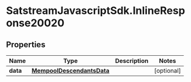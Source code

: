 # SatstreamJavascriptSdk.InlineResponse20020

## Properties
Name | Type | Description | Notes
------------ | ------------- | ------------- | -------------
**data** | [**MempoolDescendantsData**](MempoolDescendantsData.md) |  | [optional] 
